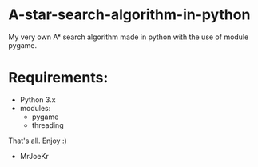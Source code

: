 # A-star-search-algorithm-in-python
My very own A* search algorithm made in python with the use of module pygame.

# Requirements:
  - Python 3.x
  - modules:
    - pygame
    - threading
    
That's all. Enjoy :)

- MrJoeKr
